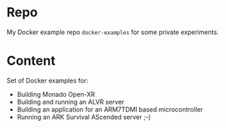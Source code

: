 # Repo

My Docker example repo ``docker-examples`` for some private experiments.

# Content

Set of Docker examples for:

* Building Monado Open-XR
* Building and running an ALVR server
* Building an application for an ARM7TDMI based microcontroller
* Running an ARK Survival AScended server ;-)
